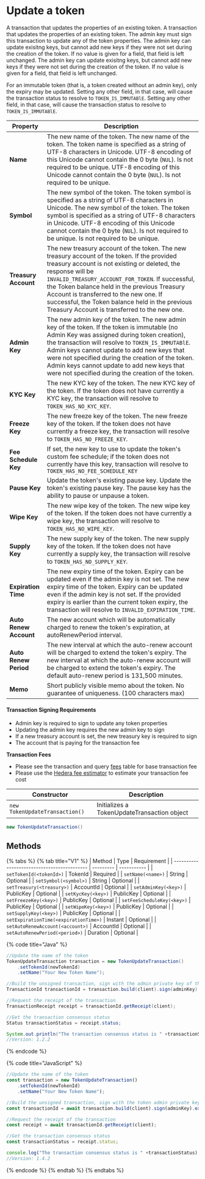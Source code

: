 # Update a token

A transaction that updates the properties of an existing token. A transaction that updates the properties of an existing token. The admin key must sign this transaction to update any of the token properties. The admin key can update exisitng keys, but cannot add new keys if they were not set during the creation of the token. If no value is given for a field, that field is left unchanged. The admin key can update exisitng keys, but cannot add new keys if they were not set during the creation of the token. If no value is given for a field, that field is left unchanged.

For an immutable token (that is, a token created without an admin key), only the expiry may be updated. Setting any other field, in that case, will cause the transaction status to resolve to `TOKEN_IS_IMMUTABlE`. Setting any other field, in that case, will cause the transaction status to resolve to `TOKEN_IS_IMMUTABlE`.

| Property               | Description                                                                                                                                                                                                                                                                                                                                                                                                       |
| ---------------------- | ----------------------------------------------------------------------------------------------------------------------------------------------------------------------------------------------------------------------------------------------------------------------------------------------------------------------------------------------------------------------------------------------------------------- |
| **Name**               | The new name of the token. The new name of the token. The token name is specified as a string of UTF-8 characters in Unicode. UTF-8 encoding of this Unicode cannot contain the 0 byte (`NUL`). Is not required to be unique. UTF-8 encoding of this Unicode cannot contain the 0 byte (`NUL`). Is not required to be unique.                                                                                     |
| **Symbol**             | The new symbol of the token. The token symbol is specified as a string of UTF-8 characters in Unicode. The new symbol of the token. The token symbol is specified as a string of UTF-8 characters in Unicode. UTF-8 encoding of this Unicode cannot contain the 0 byte (`NUL`). Is not required to be unique. Is not required to be unique.                                                                       |
| **Treasury Account**   | The new treasury account of the token. The new treasury account of the token. If the provided treasury account is not existing or deleted, the response will be `INVALID_TREASURY_ACCOUNT_FOR_TOKEN`. If successful, the Token balance held in the previous Treasury Account is transferred to the new one. If successful, the Token balance held in the previous Treasury Account is transferred to the new one. |
| **Admin Key**          | The new admin key of the token. The new admin key of the token. If the token is immutable (no Admin Key was assigned during token creation), the transaction will resolve to `TOKEN_IS_IMMUTABlE`. Admin keys cannot update to add new keys that were not specified during the creation of the token. Admin keys cannot update to add new keys that were not specified during the creation of the token.          |
| **KYC Key**            | The new KYC key of the token. The new KYC key of the token. If the token does not have currently a KYC key, the transaction will resolve to `TOKEN_HAS_NO_KYC_KEY`.                                                                                                                                                                                                                                               |
| **Freeze Key**         | The new freeze key of the token. The new freeze key of the token. If the token does not have currently a freeze key, the transaction will resolve to `TOKEN_HAS_NO_FREEZE_KEY`.                                                                                                                                                                                                                                   |
| **Fee Schedule Key**   | If set, the new key to use to update the token's custom fee schedule; if the token does not currently have this key, transaction will resolve to `TOKEN_HAS_NO_FEE_SCHEDULE_KEY`                                                                                                                                                                                                                                  |
| **Pause Key**          | Update the token's existing pause key. Update the token's existing pause key. The pause key has the ability to pause or unpause a token.                                                                                                                                                                                                                                                                          |
| **Wipe Key**           | The new wipe key of the token. The new wipe key of the token. If the token does not have currently a wipe key, the transaction will resolve to `TOKEN_HAS_NO_WIPE_KEY`.                                                                                                                                                                                                                                           |
| **Supply Key**         | The new supply key of the token. The new supply key of the token. If the token does not have currently a supply key, the transaction will resolve to `TOKEN_HAS_NO_SUPPLY_KEY`.                                                                                                                                                                                                                                   |
| **Expiration Time**    | The new expiry time of the token. Expiry can be updated even if the admin key is not set. The new expiry time of the token. Expiry can be updated even if the admin key is not set. If the provided expiry is earlier than the current token expiry, the transaction will resolve to `INVALID_EXPIRATION_TIME`.                                                                                                   |
| **Auto Renew Account** | The new account which will be automatically charged to renew the token's expiration, at autoRenewPeriod interval.                                                                                                                                                                                                                                                                                                 |
| **Auto Renew Period**  | The new interval at which the auto-renew account will be charged to extend the token's expiry. The new interval at which the auto-renew account will be charged to extend the token's expiry. The default auto-renew period is 131,500 minutes.                                                                                                                                                                   |
| **Memo**               | Short publicly visible memo about the token. No guarantee of uniqueness. (100 characters max)                                                                                                                                                                                                                                                                                                                     |

#### Transaction Signing Requirements

* Admin key is required to sign to update any token properties
* Updating the admin key requires the new admin key to sign
* If a new treasury account is set, the new treasury key is required to sign
* The account that is paying for the transaction fee

**Transaction Fees**

* Please see the transaction and query [fees](../../../../networks/mainnet/fees/#transaction-and-query-fees) table for base transaction fee
* Please use the [Hedera fee estimator](https://hedera.com/fees) to estimate your transaction fee cost

| Constructor                    | Description                                 |
| ------------------------------ | ------------------------------------------- |
| `new TokenUpdateTransaction()` | Initializes a TokenUpdateTransaction object |

```java
new TokenUpdateTransaction()
```

## Methods

{% tabs %}
{% tab title="V1" %}
| Method                                      | Type      | Requirement |
| ------------------------------------------- | --------- | ----------- |
| `setTokenId(<tokenId>)`               | TokenId   | Required    |
| `setName(<name>)`                     | String    | Optional    |
| `setSymbol(<symbol>)`                 | String    | Optional    |
| `setTreasury(<treasury>)`             | AccountId | Optional    |
| `setAdminKey(<key>)`                  | PublicKey | Optional    |
| `setKycKey(<key>)`                    | PublicKey | Optional    |
| `setFreezeKey(<key>)`                 | PublicKey | Optional    |
| `setFeeScheduleKey(<key>)`            | PublicKey | Optional    |
| `setWipeKey(<key>)`                   | PublicKey | Optional    |
| `setSupplyKey(<key>)`                 | PublicKey | Optional    |
| `setExpirationTime(<expirationTime>)` | Instant   | Optional    |
| `setAutoRenewAccount(<account>)`      | AccountId | Optional    |
| `setAutoRenewPeriod(<period>)`        | Duration  | Optional    |

{% code title="Java" %}
```java
//Update the name of the token
TokenUpdateTransaction transaction = new TokenUpdateTransaction()
    .setTokenId(newTokenId)
    .setName("Your New Token Name");

//Build the unsigned transaction, sign with the admin private key of the token, submit the transaction to a Hedera network
TransactionId transactionId = transaction.build(client).sign(adminKey).execute(client);

//Request the receipt of the transaction
TransactionReceipt receipt = transactionId.getReceipt(client);

//Get the transaction consensus status
Status transactionStatus = receipt.status;

System.out.println("The transaction consensus status is " +transactionStatus);
//Version: 1.2.2
```
{% endcode %}

{% code title="JavaScript" %}
```javascript
//Update the name of the token
const transaction = new TokenUpdateTransaction()
    .setTokenId(newTokenId)
    .setName("Your New Token Name");

//Build the unsigned transaction, sign with the token admin private key of the token, submit the transaction to a Hedera network
const transactionId = await transaction.build(client).sign(adminKey).execute(client);

//Request the receipt of the transaction
const receipt = await transactionId.getReceipt(client);

//Get the transaction consensus status
const transactionStatus = receipt.status;

console.log("The transaction consensus status is " +transactionStatus);
//Version: 1.4.2
```
{% endcode %}
{% endtab %}
{% endtabs %}
